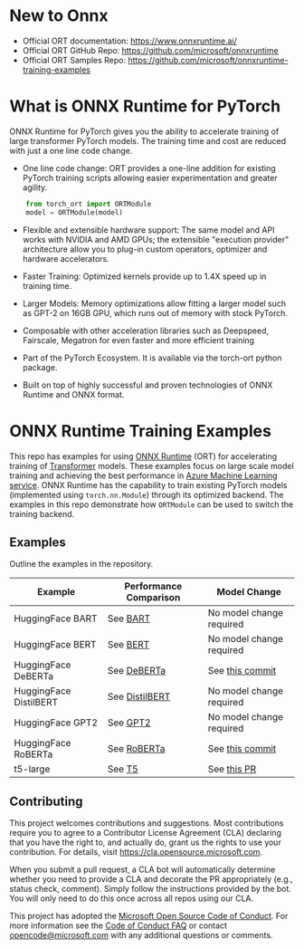 # New to Onnx
- Official ORT documentation: https://www.onnxruntime.ai/  
- Official ORT GitHub Repo: https://github.com/microsoft/onnxruntime
- Official ORT Samples Repo: https://github.com/microsoft/onnxruntime-training-examples

# What is ONNX Runtime for PyTorch

ONNX Runtime for PyTorch gives you the ability to accelerate training of large transformer PyTorch models. The training time and cost are reduced with just a one line code change.

- One line code change: ORT provides a one-line addition for existing PyTorch training scripts allowing easier experimentation and greater agility.
```python
    from torch_ort import ORTModule
    model = ORTModule(model)
```

- Flexible and extensible hardware support: The same model and API works with NVIDIA and AMD GPUs; the extensible "execution provider" architecture allow you to plug-in custom operators, optimizer and hardware accelerators.

- Faster Training: Optimized kernels provide up to 1.4X speed up in training time.

- Larger Models: Memory optimizations allow fitting a larger model such as GPT-2 on 16GB GPU, which runs out of memory with stock PyTorch.

- Composable with other acceleration libraries such as Deepspeed, Fairscale, Megatron for even faster and more efficient training

- Part of the PyTorch Ecosystem. It is available via the torch-ort python package.
 
- Built on top of highly successful and proven technologies of ONNX Runtime and ONNX format.

# ONNX Runtime Training Examples

This repo has examples for using [ONNX Runtime](https://github.com/microsoft/onnxruntime) (ORT) for accelerating training of [Transformer](https://arxiv.org/abs/1706.03762) models. These examples focus on large scale model training and achieving the best performance in [Azure Machine Learning service](https://azure.microsoft.com/en-us/services/machine-learning/). ONNX Runtime has the capability to train existing PyTorch models (implemented using `torch.nn.Module`) through its optimized backend. The examples in this repo demonstrate how `ORTModule` can be used to switch the training backend. 

## Examples

Outline the examples in the repository.

| Example                | Performance Comparison                      | Model Change                                |
|------------------------|---------------------------------------------|---------------------------------------------|
| HuggingFace BART       | See [BART](huggingface/BART.md)             | No model change required |
| HuggingFace BERT       | See [BERT](huggingface/BERT.md)             | No model change required |
| HuggingFace DeBERTa    | See [DeBERTa](huggingface/DeBERTa.md)       | See [this commit](https://github.com/microsoft/huggingface-transformers/commit/0b2532a4f1df90858472d1eb2ca3ac4eaea42af1)|
| HuggingFace DistilBERT | See [DistilBERT](huggingface/DistilBERT.md) | No model change required |
| HuggingFace GPT2       | See [GPT2](huggingface/GPT2.md)             | No model change required|
| HuggingFace RoBERTa    | See [RoBERTa](huggingface/RoBERTa.md)       | See [this commit](https://github.com/microsoft/huggingface-transformers/commit/b25c43e533c5cadbc4734cc3615563a2304c18a2)|
| t5-large               | See [T5](huggingface/T5.md)                 | See [this PR](https://github.com/microsoft/huggingface-transformers/pull/4/files) |
<!-- 
| `CONTRIBUTING.md` | Guidelines for contributing to the sample. |
-->


## Contributing

This project welcomes contributions and suggestions.  Most contributions require you to agree to a
Contributor License Agreement (CLA) declaring that you have the right to, and actually do, grant us
the rights to use your contribution. For details, visit https://cla.opensource.microsoft.com.

When you submit a pull request, a CLA bot will automatically determine whether you need to provide
a CLA and decorate the PR appropriately (e.g., status check, comment). Simply follow the instructions
provided by the bot. You will only need to do this once across all repos using our CLA.

This project has adopted the [Microsoft Open Source Code of Conduct](https://opensource.microsoft.com/codeofconduct/).
For more information see the [Code of Conduct FAQ](https://opensource.microsoft.com/codeofconduct/faq/) or
contact [opencode@microsoft.com](mailto:opencode@microsoft.com) with any additional questions or comments.

